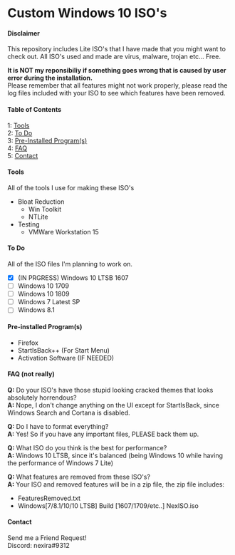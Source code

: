 # Custom Windows 10 ISO's

#### Disclaimer
This repository includes Lite ISO's that I have made that you might want to check out. All ISO's used and made are virus, malware, trojan etc... Free. <br />

**It is NOT my reponsibiliy if something goes wrong that is caused by user error during the installation.** <br />
Please remember that all features might not work properly, please read the log files included with your ISO to see which features have been removed.

#### Table of Contents
1: [Tools](https://github.com/Nex-ISO/lite-iso#tools) <br />
2: [To Do](https://github.com/Nex-ISO/lite-iso#iso-tasklist) <br />
3: [Pre-Installed Program(s)](https://github.com/Nex-ISO/lite-iso#preinstalled-programs) <br />
4: [FAQ](https://github.com/Nex-ISO/lite-iso/blob/master/README.md#faq-not-really) <br />
5: [Contact](https://github.com/Nex-ISO/lite-iso/blob/master/README.md#contact) <br />

#### Tools
All of the tools I use for making these ISO's

- Bloat Reduction
  * Win Toolkit
  * NTLite 
- Testing
  * VMWare Workstation 15

#### To Do
All of the ISO files I'm planning to work on.

- [x] (IN PRGRESS) Windows 10 LTSB 1607
- [ ] Windows 10 1709
- [ ] Windows 10 1809
- [ ] Windows 7 Latest SP
- [ ] Windows 8.1

#### Pre-installed Program(s)
* Firefox
* StartIsBack++ (For Start Menu)
* Activation Software (IF NEEDED)

#### FAQ (not really)
**Q:** Do your ISO's have those stupid looking cracked themes that looks absolutely horrendous? <br />
**A:** Nope, I don't change anything on the UI except for StartIsBack, since Windows Search and Cortana is disabled.

**Q:** Do I have to format everything? <br />
**A:** Yes! So if you have any important files, PLEASE back them up.

**Q:** What ISO do you think is the best for performance? <br />
**A:** Windows 10 LTSB, since it's balanced (being Windows 10 while having the performance of Windows 7 Lite)

**Q:** What features are removed from these ISO's? <br />
**A:** Your ISO and removed features will be in a zip file, the zip file includes: <br />
* FeaturesRemoved.txt <br />
* Windows[7/8.1/10/10 LTSB] Build [1607/1709/etc..] NexISO.iso

#### Contact
Send me a Friend Request! <br />
Discord: nexira#9312

